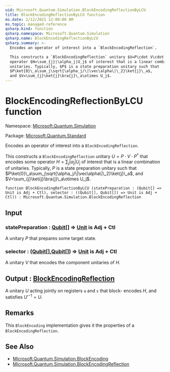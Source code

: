 ```yaml
---
uid: Microsoft.Quantum.Simulation.BlockEncodingReflectionByLCU
title: BlockEncodingReflectionByLCU function
ms.date: 2/12/2021 12:00:00 AM
ms.topic: managed-reference
qsharp.kind: function
qsharp.namespace: Microsoft.Quantum.Simulation
qsharp.name: BlockEncodingReflectionByLCU
qsharp.summary: >-
  Encodes an operator of interest into a `BlockEncodingReflection`.

  This constructs a `BlockEncodingReflection` unitary $U=P\cdot V\cdot P^\dagger$ that encodes some
  operator $H=\sum_{j}|\alpha_j|U_j$ of interest that is a linear combination of
  unitaries. Typically, $P$ is a state preparation unitary such that
  $P\ket{0}\_a\sum_j\sqrt{\alpha_j/\|\vec\alpha\|\_2}\ket{j}\_a$,
  and $V=\sum_{j}\ket{j}\bra{j}\_a\otimes U_j$.
---
```


# BlockEncodingReflectionByLCU function

Namespace: [Microsoft.Quantum.Simulation](xref:Microsoft.Quantum.Simulation)

Package: [Microsoft.Quantum.Standard](https://nuget.org/packages/Microsoft.Quantum.Standard)


Encodes an operator of interest into a `BlockEncodingReflection`.This constructs a `BlockEncodingReflection` unitary $U=P\cdot V\cdot P^\dagger$ that encodes someoperator $H=\sum_{j}|\alpha_j|U_j$ of interest that is a linear combination ofunitaries. Typically, $P$ is a state preparation unitary such that$P\ket{0}\_a\sum_j\sqrt{\alpha_j/\|\vec\alpha\|\_2}\ket{j}\_a$,and $V=\sum_{j}\ket{j}\bra{j}\_a\otimes U_j$.

```qsharp
function BlockEncodingReflectionByLCU (statePreparation : (Qubit[] => Unit is Adj + Ctl), selector : ((Qubit[], Qubit[]) => Unit is Adj + Ctl)) : Microsoft.Quantum.Simulation.BlockEncodingReflection
```


## Input

### statePreparation : [Qubit](xref:microsoft.quantum.lang-ref.qubit)[] => [Unit](xref:microsoft.quantum.lang-ref.unit)  is Adj + Ctl

A unitary $P$ that prepares some target state.


### selector : ([Qubit](xref:microsoft.quantum.lang-ref.qubit)[],[Qubit](xref:microsoft.quantum.lang-ref.qubit)[]) => [Unit](xref:microsoft.quantum.lang-ref.unit)  is Adj + Ctl

A unitary $V$ that encodes the component unitaries of $H$.



## Output : [BlockEncodingReflection](xref:Microsoft.Quantum.Simulation.BlockEncodingReflection)

A unitary $U$ acting jointly on registers `a` and `s` that block-encodes $H$, and satisfies $U'^{-1} = U$.

## Remarks

This `BlockEncoding` implementation gives it the properties of a`BlockEncodingReflection`.

## See Also

- [Microsoft.Quantum.Simulation.BlockEncoding](xref:Microsoft.Quantum.Simulation.BlockEncoding)
- [Microsoft.Quantum.Simulation.BlockEncodingReflection](xref:Microsoft.Quantum.Simulation.BlockEncodingReflection)